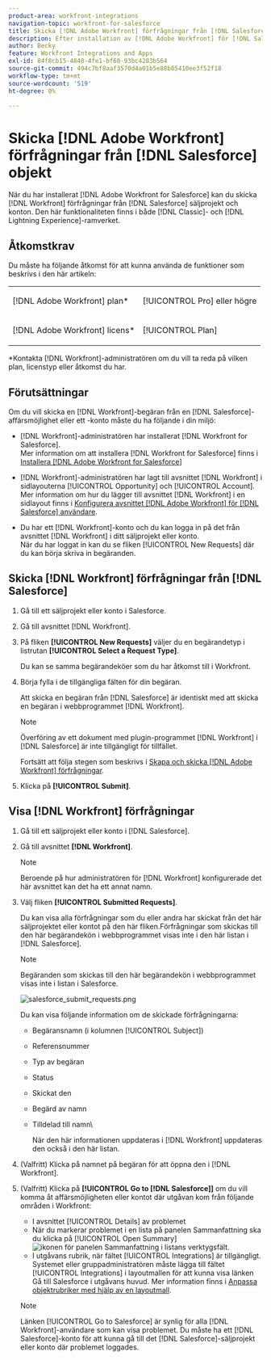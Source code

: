 ```yaml
---
product-area: workfront-integrations
navigation-topic: workfront-for-salesforce
title: Skicka [!DNL Adobe Workfront] förfrågningar från [!DNL Salesforce] objekt
description: Efter installation av [!DNL Adobe Workfront] för [!DNL Salesforce], you can submit [!DNL Workfront] förfrågningar från [!DNL Salesforce] säljprojekt och konton. Den här funktionaliteten finns både i Classic och Lightning Experience.
author: Becky
feature: Workfront Integrations and Apps
exl-id: 84f8cb15-4840-4fe1-bf60-93bc4283b564
source-git-commit: 494c7bf8aaf3570d4a01b5e88b85410ee3f52f18
workflow-type: tm+mt
source-wordcount: '519'
ht-degree: 0%

---
```


# Skicka [!DNL Adobe Workfront] förfrågningar från [!DNL Salesforce] objekt

När du har installerat [!DNL Adobe Workfront for Salesforce] kan du skicka [!DNL Workfront] förfrågningar från [!DNL Salesforce] säljprojekt och konton. Den här funktionaliteten finns i både [!DNL Classic]- och [!DNL Lightning Experience]-ramverket.

## Åtkomstkrav

Du måste ha följande åtkomst för att kunna använda de funktioner som beskrivs i den här artikeln:

<table style="table-layout:auto"> 
 <col> 
 <col> 
 <tbody> 
  <tr> 
   <td role="rowheader"><p>[!DNL Adobe Workfront] plan*</p></td> 
   <td> <p>[!UICONTROL Pro] eller högre</p> </td> 
  </tr> 
  <tr> 
   <td role="rowheader"><p>[!DNL Adobe Workfront] licens*</p></td> 
   <td> <p>[!UICONTROL Plan]</p> </td> 
  </tr> 
 </tbody> 
</table>

&#42;Kontakta [!DNL Workfront]-administratören om du vill ta reda på vilken plan, licenstyp eller åtkomst du har.

## Förutsättningar

Om du vill skicka en [!DNL Workfront]-begäran från en [!DNL Salesforce]-affärsmöjlighet eller ett -konto måste du ha följande i din miljö:

* [!DNL Workfront]-administratören har installerat [!DNL Workfront for Salesforce].\
   Mer information om att installera [!DNL Workfront for Salesforce] finns i [Installera [!DNL Adobe Workfront for Salesforce]](../../workfront-integrations-and-apps/using-workfront-with-salesforce/install-workfront-for-salesforce.md)

* [!DNL Workfront]-administratören har lagt till avsnittet [!DNL Workfront] i sidlayouterna [!UICONTROL Opportunity] och [!UICONTROL Account].\
   Mer information om hur du lägger till avsnittet [!DNL Workfront] i en sidlayout finns i [Konfigurera avsnittet  [!DNL Adobe Workfront] för [!DNL Salesforce] användare](../../workfront-integrations-and-apps/using-workfront-with-salesforce/configure-wf-section-for-salesforce-users.md).

* Du har ett [!DNL Workfront]-konto och du kan logga in på det från avsnittet [!DNL Workfront] i ditt säljprojekt eller konto.\
   När du har loggat in kan du se fliken [!UICONTROL New Requests] där du kan börja skriva in begäranden.

## Skicka [!DNL Workfront] förfrågningar från [!DNL Salesforce]

1. Gå till ett säljprojekt eller konto i Salesforce.
1. Gå till avsnittet [!DNL Workfront].
1. På fliken **[!UICONTROL New Requests]** väljer du en begärandetyp i listrutan **[!UICONTROL Select a Request Type]**.

   Du kan se samma begärandeköer som du har åtkomst till i Workfront.

1. Börja fylla i de tillgängliga fälten för din begäran.

   Att skicka en begäran från [!DNL Salesforce] är identiskt med att skicka en begäran i webbprogrammet [!DNL Workfront].

   >[!NOTE]
   >
   >Överföring av ett dokument med plugin-programmet [!DNL Workfront] i [!DNL Salesforce] är inte tillgängligt för tillfället.

   Fortsätt att följa stegen som beskrivs i [Skapa och skicka [!DNL Adobe Workfront] förfrågningar](../../manage-work/requests/create-requests/create-submit-requests.md).

1. Klicka på **[!UICONTROL Submit]**.

## Visa [!DNL Workfront] förfrågningar

1. Gå till ett säljprojekt eller konto i [!DNL Salesforce].
1. Gå till avsnittet **[!DNL Workfront]**.

   >[!NOTE]
   >
   >Beroende på hur administratören för [!DNL Workfront] konfigurerade det här avsnittet kan det ha ett annat namn.

1. Välj fliken **[!UICONTROL Submitted Requests]**.

   Du kan visa alla förfrågningar som du eller andra har skickat från det här säljprojektet eller kontot på den här fliken.Förfrågningar som skickas till den här begärandekön i webbprogrammet visas inte i den här listan i [!DNL Salesforce].

   >[!NOTE]
   >
   >Begäranden som skickas till den här begärandekön i webbprogrammet visas inte i listan i Salesforce.

   ![salesforce_submit_requests.png](assets/salesforce-submitted-requests-350x58.png)

   Du kan visa följande information om de skickade förfrågningarna:

   * Begäransnamn (i kolumnen [!UICONTROL Subject])
   * Referensnummer
   * Typ av begäran
   * Status
   * Skickat den
   * Begärd av namn
   * Tilldelad till namn\

     När den här informationen uppdateras i [!DNL Workfront] uppdateras den också i den här listan.

1. (Valfritt) Klicka på namnet på begäran för att öppna den i [!DNL Workfront].

1. (Valfritt) Klicka på **[!UICONTROL Go to [!DNL Salesforce]]** om du vill komma åt affärsmöjligheten eller kontot där utgåvan kom från följande områden i Workfront:

   * I avsnittet [!UICONTROL Details] av problemet
   * När du markerar problemet i en lista på panelen Sammanfattning ska du klicka på [!UICONTROL Open Summary] ![ikonen för panelen Sammanfattning](assets/summary-panel-icon.png) i listans verktygsfält.
   * I utgåvans rubrik, när fältet [!UICONTROL Integrations] är tillgängligt. Systemet eller gruppadministratören måste lägga till fältet [!UICONTROL Integrations] i layoutmallen för att kunna visa länken Gå till Salesforce i utgåvans huvud. Mer information finns i [Anpassa objektrubriker med hjälp av en layoutmall](../../administration-and-setup/customize-workfront/use-layout-templates/customize-object-headers.md).

   >[!NOTE]
   >
   >Länken [!UICONTROL Go to Salesforce] är synlig för alla [!DNL Workfront]-användare som kan visa problemet. Du måste ha ett [!DNL Salesforce]-konto för att kunna gå till det [!DNL Salesforce]-säljprojekt eller konto där problemet loggades.
